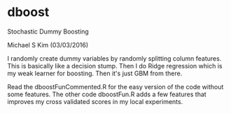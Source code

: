 # dboost
Stochastic Dummy Boosting

Michael S Kim (03/03/2016)

I randomly create dummy variables by randomly splitting column features. This is basically like a decision stump. Then I do Ridge regression which is my weak learner for boosting. Then it's just GBM from there.

Read the dboostFunCommented.R for the easy version of the code without some features. The other code dboostFun.R adds a few features that improves my cross validated scores in my local experiments.
